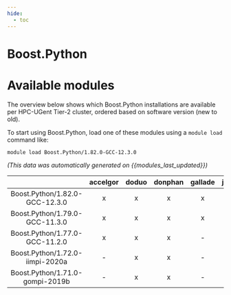 ```yaml
---
hide:
  - toc
---
```


Boost.Python
============

# Available modules


The overview below shows which Boost.Python installations are available per HPC-UGent Tier-2 cluster, ordered based on software version (new to old).

To start using Boost.Python, load one of these modules using a `module load` command like:

```shell
module load Boost.Python/1.82.0-GCC-12.3.0
```

*(This data was automatically generated on {{modules_last_updated}})*  

| |accelgor|doduo|donphan|gallade|joltik|shinx|skitty|
| :---: | :---: | :---: | :---: | :---: | :---: | :---: | :---: |
|Boost.Python/1.82.0-GCC-12.3.0|x|x|x|x|x|x|x|
|Boost.Python/1.79.0-GCC-11.3.0|x|x|x|x|x|-|-|
|Boost.Python/1.77.0-GCC-11.2.0|x|x|x|-|x|-|-|
|Boost.Python/1.72.0-iimpi-2020a|-|x|x|-|x|-|-|
|Boost.Python/1.71.0-gompi-2019b|-|x|x|-|x|-|-|
